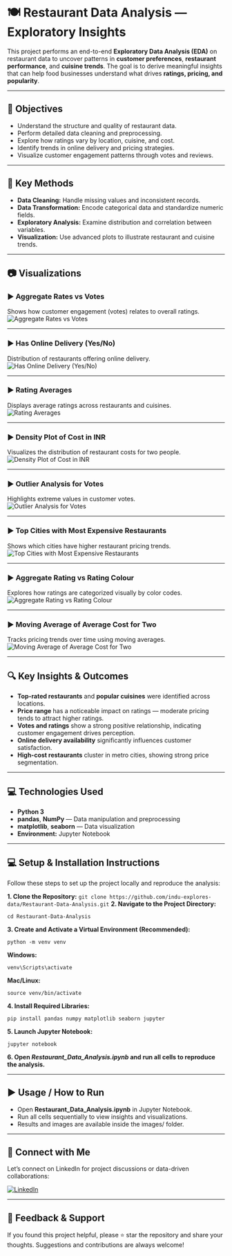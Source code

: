 # 🍽️ Restaurant Data Analysis — Exploratory Insights

This project performs an end-to-end **Exploratory Data Analysis (EDA)** on restaurant data to uncover patterns in **customer preferences**, **restaurant performance**, and **cuisine trends**. The goal is to derive meaningful insights that can help food businesses understand what drives **ratings, pricing, and popularity**.

---

## 🧪 Objectives

- Understand the structure and quality of restaurant data.  
- Perform detailed data cleaning and preprocessing.  
- Explore how ratings vary by location, cuisine, and cost.  
- Identify trends in online delivery and pricing strategies.  
- Visualize customer engagement patterns through votes and reviews.

---

## 📌 Key Methods

- **Data Cleaning:** Handle missing values and inconsistent records.  
- **Data Transformation:** Encode categorical data and standardize numeric fields.  
- **Exploratory Analysis:** Examine distribution and correlation between variables.  
- **Visualization:** Use advanced plots to illustrate restaurant and cuisine trends.  

---

## 📷 Visualizations

### ▶️ Aggregate Rates vs Votes  
Shows how customer engagement (votes) relates to overall ratings.  
![Aggregate Rates vs Votes](images/image%201.png)

---

### ▶️ Has Online Delivery (Yes/No)  
Distribution of restaurants offering online delivery.  
![Has Online Delivery (Yes/No)](images/image%202.png)

---

### ▶️ Rating Averages  
Displays average ratings across restaurants and cuisines.  
![Rating Averages](images/image%203.png)

---

### ▶️ Density Plot of Cost in INR  
Visualizes the distribution of restaurant costs for two people.  
![Density Plot of Cost in INR](images/image%204.png)

---

### ▶️ Outlier Analysis for Votes  
Highlights extreme values in customer votes.  
![Outlier Analysis for Votes](images/image%205.png)

---

### ▶️ Top Cities with Most Expensive Restaurants  
Shows which cities have higher restaurant pricing trends.  
![Top Cities with Most Expensive Restaurants](images/image%206.png)

---

### ▶️ Aggregate Rating vs Rating Colour  
Explores how ratings are categorized visually by color codes.  
![Aggregate Rating vs Rating Colour](images/image%207.png)

---

### ▶️ Moving Average of Average Cost for Two  
Tracks pricing trends over time using moving averages.  
![Moving Average of Average Cost for Two](images/image%208.png)

---

## 🔍 Key Insights & Outcomes

- **Top-rated restaurants** and **popular cuisines** were identified across locations.  
- **Price range** has a noticeable impact on ratings — moderate pricing tends to attract higher ratings.  
- **Votes and ratings** show a strong positive relationship, indicating customer engagement drives perception.  
- **Online delivery availability** significantly influences customer satisfaction.  
- **High-cost restaurants** cluster in metro cities, showing strong price segmentation.  

---

## 💻 Technologies Used

- **Python 3**  
- **pandas**, **NumPy** — Data manipulation and preprocessing  
- **matplotlib**, **seaborn** — Data visualization  
- **Environment:** Jupyter Notebook  

---

## 💻 Setup & Installation Instructions

Follow these steps to set up the project locally and reproduce the analysis:

**1. Clone the Repository:**
     ```
     git clone https://github.com/indu-explores-data/Restaurant-Data-Analysis.git
     ```
**2. Navigate to the Project Directory:**
   ```
   cd Restaurant-Data-Analysis
   ```
**3. Create and Activate a Virtual Environment (Recommended):**
   ```
   python -m venv venv
   ```
  **Windows:**
   ```
   venv\Scripts\activate
   ```
   **Mac/Linux:**
   ```
   source venv/bin/activate
   ```
**4. Install Required Libraries:**
   ```
   pip install pandas numpy matplotlib seaborn jupyter
   ```
**5. Launch Jupyter Notebook:**
   ```
   jupyter notebook
   ```
**6. Open *Restaurant_Data_Analysis.ipynb* and run all cells to reproduce the analysis.**

---
## ▶️ Usage / How to Run

- Open **Restaurant_Data_Analysis.ipynb** in Jupyter Notebook.
- Run all cells sequentially to view insights and visualizations.
- Results and images are available inside the images/ folder.

---

## 🔗 Connect with Me

Let’s connect on LinkedIn for project discussions or data-driven collaborations:

[![LinkedIn](https://img.shields.io/badge/LinkedIn-Profile-blue?logo=linkedin)](https://www.linkedin.com/in/indu-r-3a3767170/)

---

## 🙌 Feedback & Support

If you found this project helpful, please ⭐ star the repository and share your thoughts. Suggestions and contributions are always welcome!
